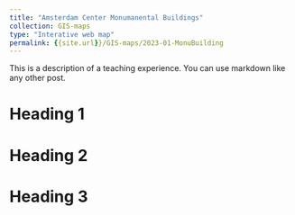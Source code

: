 ```yaml
---
title: "Amsterdam Center Monumanental Buildings"
collection: GIS-maps
type: "Interative web map"
permalink: {{site.url}}/GIS-maps/2023-01-MonuBuilding
---
```

This is a description of a teaching experience. You can use markdown like any other post.

Heading 1
=========

Heading 2
=========

Heading 3
=========

